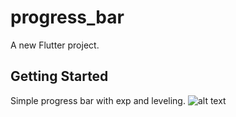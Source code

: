# progress_bar

A new Flutter project.

## Getting Started

Simple progress bar with exp and leveling.
![alt text](blob:https://imgur.com/51d2d172-df28-40fe-8783-4531a934601a "Gif")
